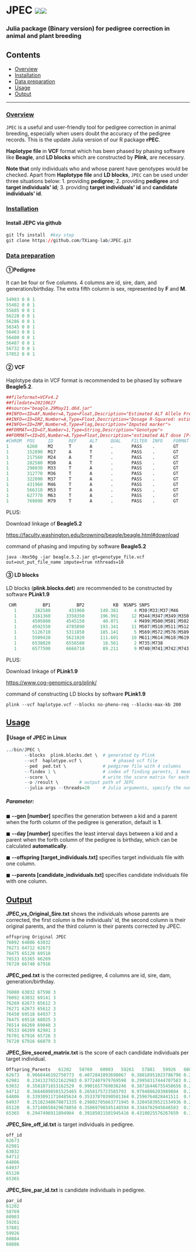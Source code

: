 # JPEC <img src="https://img.shields.io/badge/Issues-%2B-brightgreen.svg" /><img src="https://img.shields.io/badge/license-GPL3.0-blue.svg" />    
### Julia package (Binary version) for pedigree correction in animal and plant breeding
## Contents

-   [Overview](#overview)
-   [Installation](#installation)
-   [Data preparation](#data-preparation)
-   [Usage](#usage)
-   [Output](#output)

------------------------------------------------------------------------
### <u>Overview</u>

`JPEC` is a useful and user-friendly tool for pedigree correction in animal breeding, especially when users doubt the accuracy of the pedigree records.  This is the update Julia version of our R package **rPEC**. 

**Haplotype file** in **VCF** format which has been phased by phasing software like **Beagle**, and  **LD blocks**  which are constructed by **Plink**, are necessary.

**Note that** only individuals who and whose parent have genotypes would be checked. Apart from **Haplotype file** and **LD blocks**, `JPEC`  can be used under three situations below: 1. providing **pedigree**; 2.  providing **pedigree** and **target individuals' id**; 3. providing **target individuals' id** and **candidate individuals' id**.

### <u>Installation</u>

#### Install JEPC via github

```R
git lfs install  #key step
git clone https://github.com/TXiang-lab/JPEC.git
```

### <u>Data preparation</u>

#### ①Pedigree

It can be four or five columns. 4 columns are id, sire, dam, and generation/birthday. The extra fifth column is sex, represented by **F** and **M**.

``` R
54903 0 0 1
55402 0 0 1
55685 0 0 1
56228 0 0 1
56286 0 0 1
56345 0 0 1
56463 0 0 1
56480 0 0 1
56487 0 0 1
56732 0 0 1
57052 0 0 1
```

#### ② VCF

Haplotype data in VCF format is recommended to be phased by software **Beagle5.2**.

``` R
##fileformat=VCFv4.2
##filedate=20210627
##source="beagle.29May21.d6d.jar"
##INFO=<ID=AF,Number=A,Type=Float,Description="Estimated ALT Allele Frequencies">
##INFO=<ID=DR2,Number=A,Type=Float,Description="Dosage R-Squared: estimated squared correlation between estimated REF dose [P(RA) + 2*P(RR)] an
##INFO=<ID=IMP,Number=0,Type=Flag,Description="Imputed marker">
##FORMAT=<ID=GT,Number=1,Type=String,Description="Genotype">
##FORMAT=<ID=DS,Number=A,Type=Float,Description="estimated ALT dose [P(RA) + 2*P(AA)]">
#CHROM  POS     ID      REF     ALT     QUAL    FILTER  INFO    FORMAT  55402   55685   56228   56345   56480   56487   57052   57347   57495
1       6260    M2      T       A       .       PASS    .       GT      0|0     0|0     0|0     0|0     0|0     0|1     0|1     0|0     0|0
1       152890  M17     A       T       .       PASS    .       GT      0|0     1|1     0|0     0|1     1|1     0|0     0|0     0|0     0|0
1       217560  M24     A       T       .       PASS    .       GT      0|0     1|1     0|0     0|1     1|1     0|1     0|1     0|0     0|0
1       282580  M30     A       T       .       PASS    .       GT      1|1     0|0     0|0     0|0     0|0     0|0     0|0     1|0     0|1
1       298030  M33     T       A       .       PASS    .       GT      1|1     0|0     0|0     0|0     0|0     0|0     0|0     1|0     0|1
1       312770  M36     T       A       .       PASS    .       GT      0|1     0|0     0|0     0|0     0|0     0|0     0|0     0|0     0|0
1       322090  M37     T       A       .       PASS    .       GT      1|1     0|0     0|0     0|0     0|0     0|0     0|0     1|0     0|1
1       431960  M46     T       A       .       PASS    .       GT      1|1     0|0     0|0     0|0     0|0     0|0     0|0     1|0     0|1
1       566310  M53     T       A       .       PASS    .       GT      0|0     0|0     0|1     0|0     1|0     0|1     0|1     0|1     0|0
1       627770  M63     T       A       .       PASS    .       GT      0|0     1|0     0|0     0|1     0|0     0|0     0|0     0|0     0|0
1       769890  M79     T       A       .       PASS    .       GT      0|0     1|0     0|0     0|1     0|0     0|0     0|0     0|0     0|0
```

PLUS: 

Download linkage of **Beagle5.2** 

https://faculty.washington.edu/browning/beagle/beagle.html#download

command of phasing and imputing by software **Beagle5.2** 

``` {.r}
java -Xmx50g -jar beagle.5.2.jar gt=genotype_file.vcf out=out_put_file_name impute=true nthreads=10
```

#### ③ LD blocks

LD blocks (**plink.blocks.det**) are recommended to be constructed by software **PLink1.9**

``` R
 CHR          BP1          BP2           KB  NSNPS SNPS
   1       282580       431960      149.381      4 M30|M33|M37|M46
   1      3161360      3358350      196.991     12 M344|M347|M349|M350|M354|M356|M357|M360|M361|M362|M363|M364
   1      4505080      4545150       40.071      4 M499|M500|M501|M502
   1      4592550      4785890      193.341     11 M507|M510|M511|M512|M515|M516|M518|M520|M521|M527|M533
   1      5126710      5311850      185.141      5 M569|M572|M576|M589|M591
   1      5509420      5621020      111.601     10 M611|M614|M618|M619|M620|M621|M622|M623|M624|M626
   1      6538020      6556580       18.561      2 M735|M738
   1      6577500      6666710       89.211      9 M740|M741|M742|M743|M746|M747|M748|M751|M753
```

PLUS: 

Download linkage of **PLink1.9**

https://www.cog-genomics.org/plink/

command of constructing LD blocks by software **PLink1.9**

``` {.r}
plink --vcf haplotype.vcf --blocks no-pheno-req --blocks-max-kb 200
```

## <u>Usage</u>

#### 🌈Usage of JPEC in Linux

``` R
../bin/JPEC \
	   --blocks  plink.blocks.det \  # generated by Plink
	   --vcf  haplotype.vcf \            # phased vcf file
	   --ped  ped.txt \              # pedgiree file with 4 columns
	   --findex 1 \                  # index of finding parents, 1 means only find father, 2 means only find Mother, 3 means both find father and mother
	   --score \                     # write the score matrix for each comparsion between offspring and parents   
	   --o /result \        # output path of JEPC
       --julia-args --threads=20     # Julia arguments, specify the number of threads used in JPEC
```

##### **Parameter:**

◼ **--gen [number]** specifies the generation between a kid and a parent when the forth column of the pedigree is generation, default is **1**.

◼ **--day [number]** specifies the least interval days between a kid and a parent when the forth column of the pedigree is birthday, which can be calculated **automatically**.

◼ **--offspring [target_individuals.txt]** specifies target individuals file with one column.

◼ **--parents [candidate_individuals.txt]** specifies candidate individuals file with one column.

## <u>Output</u>

**JPEC_vs_Original_Sire.txt** shows the individuals whose parents are corrected, the first column is the individuals' id, the second column is their original parents, and the third column is their parents corrected by JPEC.

``` R
offspring Original JPEC
76092 64806 63032
76271 64712 62673
76475 65120 69518
76533 65365 66269
76720 66740 67916
```

**JPEC_ped.txt** is the corrected pedigree, 4 columns are id, sire, dam, generation/birthday.

``` R
76080 63032 67598 3
76092 63032 69141 3
76269 62673 65612 3
76271 62673 65612 3
76450 69518 64937 3
76475 69518 68025 3
76514 66269 69048 3
76533 66269 62981 3
76701 67916 65726 3
76720 67916 66079 3
```

**JPEC_Sire_socred_matrix.txt** is the score of each candidate individuals per target individual.

``` R
Offspring_Parents	61202	58769	60903	59261	57881	59926	60884	60886	57726	60896	58864	59150	56463	59815	57558	54903	59990	57052	63032	64806	62673	64712	69518	65120	66269	65365	67916	66740
62673	0.9668446192750773	0.4072841893698867	0.38018951023786796	0.2787803194460987	0.296780298513859	0.4070335746315158	0.31327593669380294	0.3351974314339646	0.3618083343829631	0.3186467155036397	0.3384568667233928	0.2861703636060899	0.31349162972260963	0.38699273821940494	0.3143185983700242	0.3127742810118328	0.23211451843089936	0.26668253984374324	
62981	0.23413276521622983	0.9772407979769598	0.29958317444707583	0.25950072016382775	0.30180431955649045	0.35562040862624095	0.29007716082737156	0.31286961466138846	0.2853719561961806	0.2954168080311522	0.3817931721250195	0.3052109285203438	0.2564330941230786	0.29768885863650574	0.2921828374643071	0.27736665608150685	0.26069407903139286	0.32334482787980967	
63032	0.3581071653162529	0.9901657769036246	0.38716446755458656	0.29836450041189777	0.3320430737015859	0.44888638108639894	0.2778886183875142	0.29150496869201437	0.37727319684806415	0.29376001105657434	0.4199847728158508	0.32639487617397545	0.2539111837349316	0.30802626473460976	0.444008877779452	0.33854061470788377	0.32776291631865195	0.3014284303972418	
64712	0.36646098501525465	0.2658175723585793	0.9794886203989884	0.23494225421708925	0.293605876356698	0.30417808389148654	0.3108567594966165	0.3756013785115057	0.2339393023941997	0.3554807391830273	0.3096142998688066	0.21574142422409648	0.23190554368873095	0.2438444641519153	0.3481182439417475	0.25870715937261435	0.24129365540919612	0.24986658881683987
64806	0.33930911710485634	0.35337870390501364	0.2596764828441511	0.989884799100871	0.1903523486539358	0.42650830730357703	0.24852814064129614	0.20011948748881603	0.2957953122710862	0.34788798351596895	0.333673638248836	0.2699965834154501	0.43322084911156833	0.3507122749635218	0.3464196211159032	0.2579501695276766	0.29094255343558917	0.22992627000188504	
64937	0.25182348670871335	0.29802705663771945	0.32045839521534936	0.24779707893272507	0.9859511098623209	0.4215790952514751	0.26946624981487755	0.3010417602229365	0.413045232460509	0.313892774663315	0.35831494199514463	0.27790904903621727	0.2968993991674146	0.20567542939337158	0.36883632998104976	0.20125949853401381	0.37576388121685134	0.21474958068275884	
65120	0.37140650429678856	0.35069790345148594	0.3344782945646583	0.32288736415629615	0.35412455776208734	0.9747119977521775	0.18572272534059553	0.25088340759175265	0.37461476464411947	0.36768526702940263	0.40959681657847935	0.289404161777102	0.37963529750197356	0.29968445586323866	0.36332416607774853	0.24544752253354807	0.2855522739495435	0.30416580624267225
65365	0.2947496911894904	0.39185021501945416	0.4318025576267659	0.3017924547788029	0.359381620463014	0.32427710818971117	0.9676875526833381	0.4247592780477176	0.3734560704240447	0.38013552468713574	0.35385510609178	0.3188913751851087	0.2740384333303562	0.2949593351988206	0.3356550972824024	0.26369804758397053	0.2963447222564031	0.2838889170378491
```

**JPEC_Sire_off_id.txt** is target individuals in pedigree.

``` R
off_id
62673
62981
63032
64712
64806
64937
65120
65365
```

**JPEC_Sire_par_id.txt** is candidate individuals in pedigree.

``` R
par_id
61202
58769
60903
59261
57881
59926
60884
60886
```

























